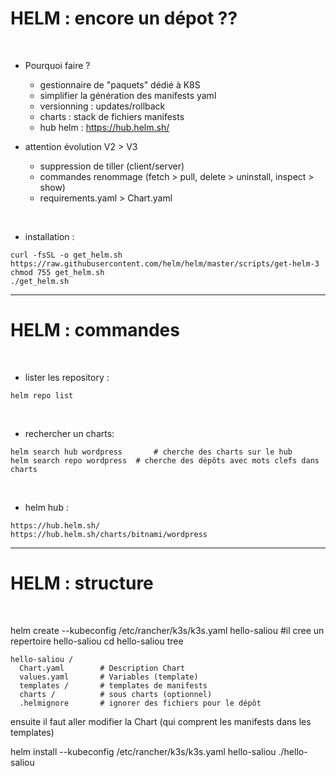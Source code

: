 # HELM : encore un dépot ??


<br>

* Pourquoi faire ?
	* gestionnaire de "paquets" dédié à K8S
	* simplifier la génération des manifests yaml
	* versionning : updates/rollback
	* charts : stack de fichiers manifests
	* hub helm : https://hub.helm.sh/


* attention évolution V2 > V3
	* suppression de tiller (client/server)
	* commandes renommage (fetch > pull, delete > uninstall, inspect > show)
	* requirements.yaml > Chart.yaml

<br>

* installation :

```
curl -fsSL -o get_helm.sh https://raw.githubusercontent.com/helm/helm/master/scripts/get-helm-3
chmod 755 get_helm.sh 
./get_helm.sh
```

-------------------------------------------------------------------------

# HELM : commandes

<br>

* lister les repository :

```
helm repo list
```

<br>

* rechercher un charts:

```
helm search hub wordpress		# cherche des charts sur le hub
helm search repo wordpress	# cherche des dépôts avec mots clefs dans charts
```

<br>

* helm hub :

```
https://hub.helm.sh/
https://hub.helm.sh/charts/bitnami/wordpress
```

-----------------------------------------------------------------------

# HELM : structure


<br>

helm create --kubeconfig /etc/rancher/k3s/k3s.yaml hello-saliou                    #il cree un repertoire hello-saliou
cd hello-saliou
tree

```
hello-saliou /
  Chart.yaml 		# Description Chart
  values.yaml		# Variables (template)
  templates /		# templates de manifests
  charts /			# sous charts (optionnel)
  .helmignore		# ignorer des fichiers pour le dépôt
```
ensuite il faut aller modifier la Chart (qui comprent les manifests dans les templates)

helm install --kubeconfig /etc/rancher/k3s/k3s.yaml hello-saliou ./hello-saliou



